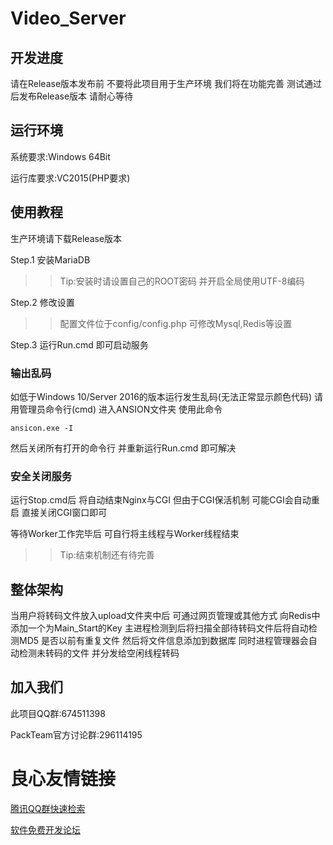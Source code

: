 # Video_Server

## 开发进度

请在Release版本发布前 不要将此项目用于生产环境 我们将在功能完善 测试通过后发布Release版本 请耐心等待

## 运行环境

系统要求:Windows 64Bit

运行库要求:VC2015(PHP要求)

## 使用教程

生产环境请下载Release版本

Step.1 安装MariaDB

>>Tip:安装时请设置自己的ROOT密码 并开启全局使用UTF-8编码

Step.2 修改设置

>>配置文件位于config/config.php 可修改Mysql,Redis等设置

Step.3 运行Run.cmd 即可启动服务

### 输出乱码

如低于Windows 10/Server 2016的版本运行发生乱码(无法正常显示颜色代码) 请用管理员命令行(cmd) 进入ANSION文件夹 使用此命令
```
ansicon.exe -I
```
然后关闭所有打开的命令行 并重新运行Run.cmd 即可解决

### 安全关闭服务

运行Stop.cmd后 将自动结束Nginx与CGI 但由于CGI保活机制 可能CGI会自动重启 直接关闭CGI窗口即可

等待Worker工作完毕后 可自行将主线程与Worker线程结束

>>Tip:结束机制还有待完善

## 整体架构

当用户将转码文件放入upload文件夹中后 可通过网页管理或其他方式 向Redis中添加一个为Main_Start的Key 主进程检测到后将扫描全部待转码文件后将自动检测MD5 是否以前有重复文件 然后将文件信息添加到数据库 同时进程管理器会自动检测未转码的文件 并分发给空闲线程转码

## 加入我们

此项目QQ群:674511398

PackTeam官方讨论群:296114195 

 # 良心友情链接

[腾讯QQ群快速检索](http://u.720life.cn/s/8cf73f7c)

[软件免费开发论坛](http://u.720life.cn/s/bbb01dc0)